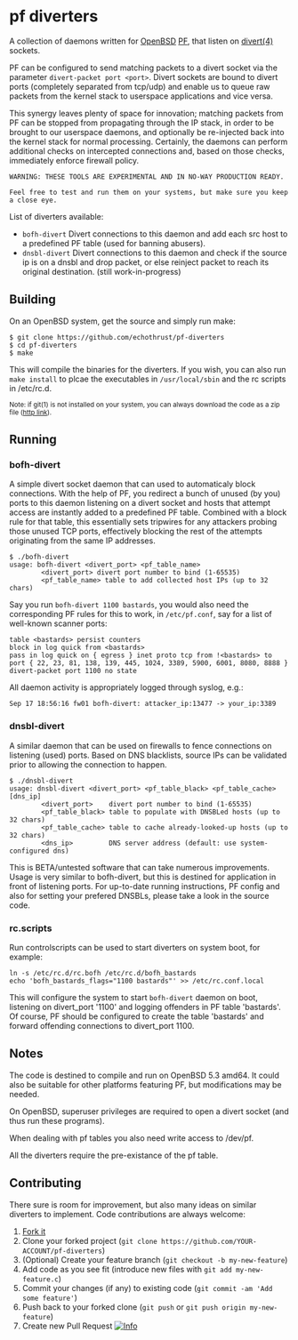 # pf diverters

A collection of daemons written for [OpenBSD](http://www.openbsd.org/) [PF](http://www.openbsd.org/faq/pf/), that listen on [divert(4)](http://www.openbsd.org/cgi-bin/man.cgi?query=divert&sektion=4) sockets.

PF can be configured to send matching packets to a divert socket via the parameter `divert-packet port <port>`. Divert sockets are bound to divert ports (completely separated from tcp/udp) and enable us to queue raw packets from the kernel stack to userspace applications and vice versa. 

This synergy leaves plenty of space for innovation; matching packets from PF can be stopped from propagating through the IP stack, in order to be brought to our userspace daemons, and optionally be re-injected back into the kernel stack for normal processing. Certainly, the daemons can perform additional checks on intercepted connections and, based on those checks, immediately enforce firewall policy.


```
WARNING: THESE TOOLS ARE EXPERIMENTAL AND IN NO-WAY PRODUCTION READY.

Feel free to test and run them on your systems, but make sure you keep a close eye.
```

List of diverters available:
  
  * `bofh-divert` Divert connections to this daemon and add each src host to a predefined PF table (used for banning abusers). 
  * `dnsbl-divert` Divert connections to this daemon and check if the source ip is on a dnsbl and drop packet, or else reinject packet to reach its original destination. (still work-in-progress)

## Building

On an OpenBSD system, get the source and simply run make:

```
$ git clone https://github.com/echothrust/pf-diverters
$ cd pf-diverters
$ make
```

This will compile the binaries for the diverters. If you wish, you can also run `make install` to plcae the executables in `/usr/local/sbin` and the rc scripts in /etc/rc.d.

<sub>Note: if git(1) is not installed on your system, you can always download the code as a zip file ([http link](https://github.com/echothrust/pf-diverters/archive/master.zip)).</sub>

## Running

### bofh-divert

A simple divert socket daemon that can used to automaticaly block connections. With the help of PF, you redirect a bunch of unused (by you) ports to this daemon listening on a divert socket and hosts that attempt access are instantly added to a predefined PF table. Combined with a block rule for that table, this essentially sets tripwires for any attackers probing those unused TCP ports, effectively blocking the rest of the attempts originating from the same IP addresses.

```
$ ./bofh-divert                                                            
usage: bofh-divert <divert_port> <pf_table_name>
        <divert_port> divert port number to bind (1-65535)
        <pf_table_name> table to add collected host IPs (up to 32 chars)
```

Say you run `bofh-divert 1100 bastards`, you would also need the corresponding PF rules for this to work, in `/etc/pf.conf`, say for a list of well-known scanner ports:

```
table <bastards> persist counters
block in log quick from <bastards>
pass in log quick on { egress } inet proto tcp from !<bastards> to port { 22, 23, 81, 138, 139, 445, 1024, 3389, 5900, 6001, 8080, 8888 } divert-packet port 1100 no state
```

All daemon activity is appropriately logged through syslog, e.g.:

```
Sep 17 18:56:16 fw01 bofh-divert: attacker_ip:13477 -> your_ip:3389
```

### dnsbl-divert

A similar daemon that can be used on firewalls to fence connections on listening (used) ports. Based on DNS blacklists, source IPs can be validated prior to allowing the connection to happen.

```
$ ./dnsbl-divert                                                           
usage: dnsbl-divert <divert_port> <pf_table_black> <pf_table_cache> [dns_ip]
        <divert_port>    divert port number to bind (1-65535)
        <pf_table_black> table to populate with DNSBLed hosts (up to 32 chars)
        <pf_table_cache> table to cache already-looked-up hosts (up to 32 chars)
        <dns_ip>         DNS server address (default: use system-configured dns)
```

This is BETA/untested software that can take numerous improvements. Usage is very similar to bofh-divert, but this is destined for application in front of listening ports. For up-to-date running instructions, PF config and also for setting your prefered DNSBLs, please take a look in the source code.

### rc.scripts

Run controlscripts can be used to start diverters on system boot, for example:

```
ln -s /etc/rc.d/rc.bofh /etc/rc.d/bofh_bastards
echo 'bofh_bastards_flags="1100 bastards"' >> /etc/rc.conf.local
```

This will configure the system to start `bofh-divert` daemon on boot, listening on divert_port '1100' and logging offenders in PF table 'bastards'. Of course, PF should be configured to create the table 'bastards' and forward offending connections to divert_port 1100.

## Notes
  
The code is destined to compile and run on OpenBSD 5.3 amd64. It could also be suitable for other platforms featuring PF, but modifications may be needed. 

On OpenBSD, superuser privileges are required to open a divert socket (and thus run these programs).

When dealing with pf tables you also need write access to /dev/pf.

All the diverters require the pre-existance of the pf table.

## Contributing

There sure is room for improvement, but also many ideas on similar diverters to implement. Code contributions are always welcome:

1. [Fork it](https://github.com/echothrust/pf-diverters/fork)
2. Clone your forked project (`git clone https://github.com/YOUR-ACCOUNT/pf-diverters`)
3. (Optional) Create your feature branch (`git checkout -b my-new-feature`)
4. Add code as you see fit (introduce new files with `git add my-new-feature.c`)
5. Commit your changes (if any) to existing code (`git commit -am 'Add some feature'`)
6. Push back to your forked clone (`git push` or `git push origin my-new-feature`)
7. Create new Pull Request [![Info](https://help.github.com/assets/help/info-icon-ba11a61a3770bbc50703f444d80e915b.png "Creating a new Pull Request")](https://help.github.com/articles/creating-a-pull-request)
